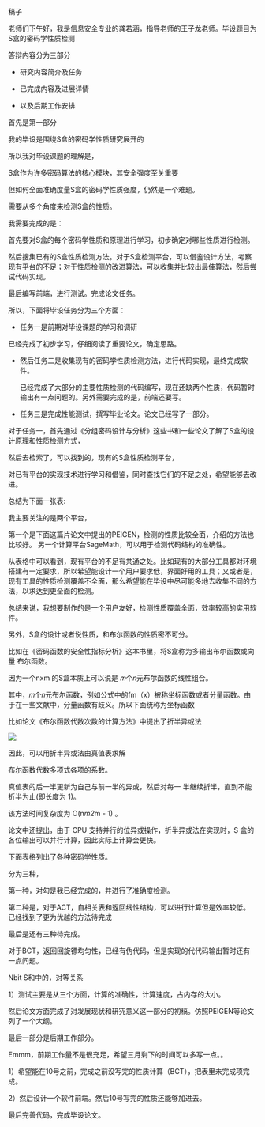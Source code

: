 稿子

老师们下午好，我是信息安全专业的龚若涵，指导老师的王子龙老师。毕设题目为S盒的密码学性质检测

答辩内容分为三部分

- 研究内容简介及任务

- 已完成内容及进展详情

- 以及后期工作安排

首先是第一部分

我的毕设是围绕S盒的密码学性质研究展开的



所以我对毕设课题的理解是，

S盒作为许多密码算法的核心模块，其安全强度至关重要

但如何全面准确度量S盒的密码学性质强度，仍然是一个难题。

需要从多个角度来检测S盒的性质。

我需要完成的是：

首先要对S盒的每个密码学性质和原理进行学习，初步确定对哪些性质进行检测。

然后搜集已有的S盒性质检测方法。对于S盒检测平台，可以借鉴设计方法，考察现有平台的不足；对于性质检测的改进算法，可以收集并比较出最佳算法，然后尝试代码实现。

最后编写前端，进行测试。完成论文任务。



所以，下面将毕设任务分为三个方面：

- 任务一是前期对毕设课题的学习和调研

已经完成了初步学习，仔细阅读了重要论文，确定思路。

- 然后任务二是收集现有的密码学性质检测方法，进行代码实现，最终完成软件。
  
  已经完成了大部分的主要性质检测的代码编写，现在还缺两个性质，代码暂时输出有一点问题的。另外需要完成的是，前端还要写。

- 任务三是完成性能测试，撰写毕业论文。论文已经写了一部分。



对于任务一，首先通过《分组密码设计与分析》这些书和一些论文了解了S盒的设计原理和性质检测方式，

然后去检索了，可以找到的，现有的S盒性质检测平台，

对已有平台的实现技术进行学习和借鉴，同时查找它们的不足之处，希望能够去改进。

总结为下面一张表:



我主要关注的是两个平台，

第一个是下面这篇片论文中提出的PEIGEN，检测的性质比较全面，介绍的方法也比较好。
另一个计算平台SageMath，可以用于检测代码结构的准确性。



从表格中可以看到，现有平台的不足有共通之处。比如现有的大部分工具都对环境搭建有一定要求，所以希望能设计一个用户要求低，界面好用的工具；又或者是，现有工具的性质检测覆盖不全面，那么希望能在毕设中尽可能多地去收集不同的方法，以求达到更全面的检测。

总结来说，我想要制作的是一个用户友好，检测性质覆盖全面，效率较高的实用软件。



另外，S盒的设计或者说性质，和布尔函数的性质密不可分。

比如在《密码函数的安全性指标分析》这本书里，将S盒称为多输出布尔函数或向量
布尔函数。

因为一个nxm 的S盒本质上可以说是 𝑚个𝑛元布尔函数的线性组合。

其中，𝑚个𝑛元布尔函数，例如公式中的fm（x）被称坐标函数或者分量函数。由于在一些文献中，分量函数有歧义。所以下面统称为坐标函数









比如论文《布尔函数代数次数的计算方法》中提出了折半异或法

![](https://tva1.sinaimg.cn/large/e6c9d24ely1h0cxerj8lsj20cm0b9ta8.jpg)

因此，可以用折半异或法由真值表求解

布尔函数代数多项式各项的系数。

真值表的后一半更新为自己与前一半的异或，然后对每一
半继续折半，直到不能折半为止(即长度为 1)。

该方法时间复杂度为 O(n*m2*m - 1) 。

论文中还提出，由于 CPU 支持并行的位异或操作，折半异或法在实现时，S 盒的
各位输出可以并行计算，因此实际上计算会更快。



下面表格列出了各种密码学性质。

分为三种，

第一种，对勾是我已经完成的，并进行了准确度检测。

第二种是，对于ACT，自相关表和返回线性结构，可以进行计算但是效率较低。已经找到了更为优越的方法待完成

最后是还有三种待完成。

对于BCT，返回回旋镖均匀性，已经有伪代码，但是实现的代代码输出暂时还有一点问题。

Nbit S和中的，对等关系









1）测试主要是从三个方面，计算的准确性，计算速度，占内存的大小。

然后论文方面完成了对发展现状和研究意义这一部分的初稿。仿照PEIGEN等论文列了一个大纲。



最后一部分是后期工作部分。

Emmm，前期工作量不是很充足，希望三月剩下的时间可以多写一点。。

1）希望能在10号之前，完成之前没写完的性质计算（BCT），把表里未完成项完成。

2）然后设计一个软件前端。然后10号写完的性质还能够加进去。

最后完善代码，完成毕设论文。
